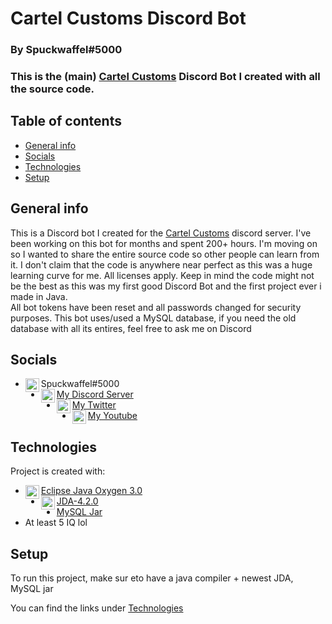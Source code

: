 # Cartel Customs Discord Bot

### By Spuckwaffel#5000

### This is the (main) [Cartel Customs][CCDiscord] Discord Bot I created with all the source code.

## Table of contents
* [General info](#general-info)
* [Socials](#socials)
* [Technologies](#technologies)
* [Setup](#setup)

## General info
This is a Discord bot I created for the [Cartel Customs][CCDiscord] discord server. 
I've been working on this bot for months and spent 200+ hours.
I'm moving on so I wanted to share the entire source code so other people can learn from it. 
I don't claim that the code is anywhere near perfect as this was a huge learning curve for me.
All licenses apply.  Keep in mind the code might not be the best as this was my first good Discord Bot 
and the first project ever i made in Java.  
All bot tokens have been reset and all passwords changed for security purposes.
This bot uses/used a MySQL database, if you need the old database with all its entires, feel free to ask me on Discord

## Socials

* [<img align="left" alt="Spuckwaffel | Discord" width="22px" src="https://i.ibb.co/9WJF8CY/Discord-Logo-Color.png" />][discord]Spuckwaffel#5000
* [<img align="left" alt="Spuckwaffel | Discord Server" width="22px" src="https://i.ibb.co/9WJF8CY/Discord-Logo-Color.png" />][DCServer] [My Discord Server][DCServer]
* [<img align="left" alt="Spuckwaffel | Twitter" width="22px" src="https://i.ibb.co/fxzdm2C/Twitter-bird-logo-2012-svg.png" />][Twitter] [My Twitter][twitter]
* [<img align="left" alt="Spuckwaffel | Youtube" width="22px" src="https://i.ibb.co/1bhf9w0/You-Tube-icon.png" />][Twitter] [My Youtube][youtube]

## Technologies
Project is created with:
* [<img align="left" alt="Eclipse Java Oxygen" width="22px" src="https://i.ibb.co/6sjcrPg/ecl.png" />][eclipse][Eclipse Java Oxygen 3.0][eclipse]
* [<img align="left" alt="JDA" width="22px" src="https://i.ibb.co/Wv7MLP0/jar-2.png" />][jar][JDA-4.2.0][jar]
* [MySQL Jar][MySQL]
* At least 5 IQ lol
	
## Setup
To run this project, make sur eto have a java compiler + newest JDA, MySQL jar

You can find the links under [Technologies](#technologies)


[CCDiscord]: https://bit.ly/37wKuFA
[discord]: https://discord.com
[DCServer]: https://discord.gg/aP88KNHSt7
[twitter]: https://twitter.com/spuckwaffel
[youtube]: https://youtube.com/spuckwaffel
[eclipse]: https://www.eclipse.org/downloads/packages/release/oxygen/3
[jar]: https://ci.dv8tion.net/job/JDA/228/artifact/build/libs/
[MySQL]: https://dev.mysql.com/downloads/connector/j/
